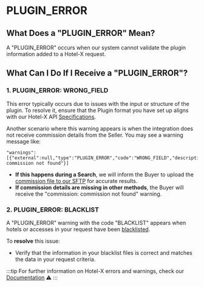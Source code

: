 ﻿---
sidebar_position: 21
---

# PLUGIN_ERROR

## What Does a "PLUGIN_ERROR" Mean? 
A "PLUGIN_ERROR" occurs when our system cannot validate the plugin information added to a Hotel-X request.

## What Can I Do If I Receive a "PLUGIN_ERROR"? 

### **1. PLUGIN_ERROR: WRONG_FIELD**
This error typically occurs due to issues with the input or structure of the plugin. To resolve it, ensure that the Plugin format you have set up aligns with our Hotel-X API [Specifications](/docs/apis/for-buyers/hotel-x-pull-buyers-api/plugins/overview).

Another scenario where this warning appears is when the integration does not receive commission details from the Seller. You may see a warning message like:

```
"warnings":[{"external":null,"type":"PLUGIN_ERROR","code":"WRONG_FIELD","description":"commission: commission not found"}]
```

- **If this happens during a Search**, we will inform the Buyer to upload the [commission file to our SFTP](/kb/our-products/are-you-a-buyer/our-methods/lists-of-errors-and-warnings/wrong-field-plugin-error) for accurate results.
- **If commission details are missing in other methods**, the Buyer will receive the "commission: commission not found" warning.

### **2. PLUGIN_ERROR: BLACKLIST**
A "PLUGIN_ERROR" warning with the code "BLACKLIST" appears when hotels or accesses in your request have been [blacklisted](/docs/apis/for-buyers/hotel-x-pull-buyers-api/plugins/blacklist).

To **resolve** this issue:
- Verify that the information in your blacklist files is correct and matches the data in your request criteria.

:::tip
For further information on Hotel-X errors and warnings, check our [Documentation](/docs/apis/for-buyers/hotel-x-pull-buyers-api/making-requests/errors-and-warnings/booking-flow) ⚠️
:::
